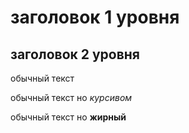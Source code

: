 # заголовок 1 уровня

## заголовок 2 уровня

обычный текст

обычный текст но _курсивом_

обычный текст но **жирный**
